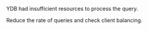YDB had insufficient resources to process the query.

Reduce the rate of queries and check client balancing.
